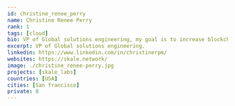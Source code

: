 ```yaml
---
id: christine_renee_perry
name: Christine Renee Perry
rank: 1
tags: [cloud]
bio: VP of Global solutions engineering, my goal is to increase blockchain usability, through scalability solutions that aim to simplify the integration of blockchain into real world applications.
excerpt: VP of Global solutions engineering.
linkedin: https://www.linkedin.com/in/christinerpm/
websites: https://skale.network/
image: ./christine_renee-perry.jpg
projects: [skale_labs]
countries: [USA]
cities: [San francisco]
private: 0
---
```

